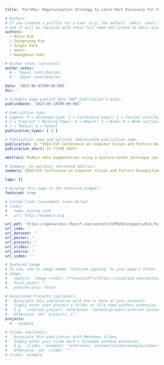 ```yaml
---
title: 'PartMix: Regularization Strategy to Learn Part Discovery for Visible-Infrared Person Re-identification'

# Authors
# If you created a profile for a user (e.g. the default `admin` user), write the username (folder name) here
# and it will be replaced with their full name and linked to their profile.
authors:
  - Minsu Kim
  - Seungryong Kim
  - Jungin Park
  - admin
  - Kwanghoon Sohn

# Author notes (optional)
author_notes:
  # - 'Equal contribution'
  # - 'Equal contribution'

date: '2023-06-01T00:00:00Z'
doi: ''

# Schedule page publish date (NOT publication's date).
publishDate: '2023-06-18T00:00:00Z'

# Publication type.
# Legend: 0 = Uncategorized; 1 = Conference paper; 2 = Journal article;
# 3 = Preprint / Working Paper; 4 = Report; 5 = Book; 6 = Book section;
# 7 = Thesis; 8 = Patent
publication_types: ['1']

# Publication name and optional abbreviated publication name.
publication: In *IEEE/CVF Conference on Computer Vision and Pattern Recognition*
publication_short: In *CVPR 2023*

abstract: Modern data augmentation using a mixture-based technique can regularize the models from overfitting to the training data in various computer vision applications, but a proper data augmentation technique tailored for the part-based Visible-Infrared person Re-IDentification (VI-ReID) models remains unexplored. In this paper, we present a novel data augmentation technique, dubbed \textbf{PartMix}, that synthesizes the augmented samples by mixing the part descriptors across the modalities to improve the performance of part-based VI-ReID models. Especially, we synthesize the positive and negative samples within the same and across different identities and regularize the backbone model through contrastive learning. In addition, we also present an entropy-based mining strategy to weaken the adverse impact of unreliable positive and negative samples. When incorporated into existing part-based VI-ReID model, PartMix consistently boosts the performance. We conduct experiments to demonstrate the effectiveness of our PartMix over the existing VI-ReID methods and provide ablation studies.

# Summary. An optional shortened abstract.
summary: IEEE/CVF Conference on Computer Vision and Pattern Recognition (CVPR) 2023

tags: []

# Display this page in the Featured widget?
featured: true

# Custom links (uncomment lines below)
# links:
# - name: Custom Link
#   url: http://example.org

url_pdf: 'https://openaccess.thecvf.com/content/CVPR2023/papers/Kim_PartMix_Regularization_Strategy_To_Learn_Part_Discovery_for_Visible-Infrared_Person_CVPR_2023_paper.pdf'
url_code: ''
url_dataset: ''
url_poster: ''
url_project: ''
url_slides: ''
url_source: ''
url_video: ''

# Featured image
# To use, add an image named `featured.jpg/png` to your page's folder.
# image:
#   caption: 'Image credit: [**Unsplash**](https://unsplash.com/photos/pLCdAaMFLTE)'
#   focal_point: ''
#   preview_only: false

# Associated Projects (optional).
#   Associate this publication with one or more of your projects.
#   Simply enter your project's folder or file name without extension.
#   E.g. `internal-project` references `content/project/internal-project/index.md`.
#   Otherwise, set `projects: []`.
projects:
  # - example

# Slides (optional).
#   Associate this publication with Markdown slides.
#   Simply enter your slide deck's filename without extension.
#   E.g. `slides: "example"` references `content/slides/example/index.md`.
#   Otherwise, set `slides: ""`.
# slides: example
---
```


<!-- {{% callout note %}}
Click the _Cite_ button above to demo the feature to enable visitors to import publication metadata into their reference management software.
{{% /callout %}} -->

<!-- {{% callout note %}}
Create your slides in Markdown - click the _Slides_ button to check out the example.
{{% /callout %}} -->

<!-- Supplementary notes can be added here, including [code, math, and images](https://wowchemy.com/docs/writing-markdown-latex/). -->
